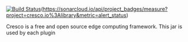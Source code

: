 [![Build Status](https://travis-ci.org/CrescoEdge/library.svg?branch=master)](https://travis-ci.org/CrescoEdge/library)(https://sonarcloud.io/api/project_badges/measure?project=cresco.io%3Alibrary&metric=alert_status)

Cresco is a free and open source edge computing framework.
This jar is used by each plugin
